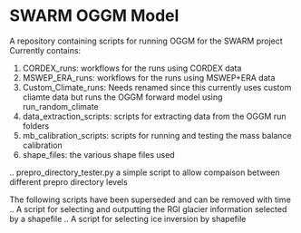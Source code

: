 # SWARM OGGM Model
 A repository containing scripts for running OGGM for the SWARM project
 Currently contains:
 1. CORDEX_runs: workflows for the runs using CORDEX data
 2. MSWEP_ERA_runs: workflows for the runs using MSWEP+ERA data
 3. Custom_Climate_runs: Needs renamed since this currently uses custom cliamte data but runs the OGGM forward model using run_random_climate
 4. data_extraction_scripts: scripts for extracting data from the OGGM run folders 
 5. mb_calibration_scripts: scripts for running and testing the mass balance calibration
 6. shape_files: the various shape files used
 
 .. prepro_directory_tester.py a simple script to allow compaison between different prepro directory levels
 
 The following scripts have been superseded and can be removed with time
 .. A script for selecting and outputting the RGI glacier information selected by a shapefile 
 .. A script for selecting ice inversion by shapefile
